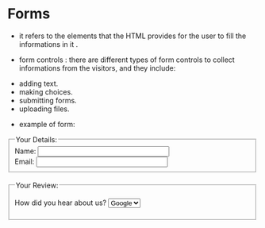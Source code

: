 # Forms 
- it refers to the elements that the HTML provides for the user to fill the informations in it .

- form controls : there are different types of form controls to collect informations from the visitors, and they include: 
* adding text.
* making choices.
* submitting forms.
* uploading files.
- example of form: 

<html>
<head>
 <title>Forms</title>
</head>
<body>
 <form action="http://www.example.com/review.php" method="get">
 <fieldset>
 <legend>
 Your Details:
 </legend>
 <label>
 Name:
 <input type="text" name="name" size="30" maxlength="100">
 </label>
 <br />
 <label>
 Email:
 <input type="email" name="email" size="30" maxlength="100">
 </label>
 <br />
 </fieldset>
 <br />
 <fieldset>
 <legend>
 Your Review:
 </legend>
 <p>
 <label for="hear-about">
 How did you hear about us?
 </label>
 <select name="referrer" id="hear-about">
 <option value="google">Google</option>
 <option value="friend">Friend</option>
 <option value="advert">Advert</option>
 <option value="other">Other</option>
 </select>
 </p>
 <p>



